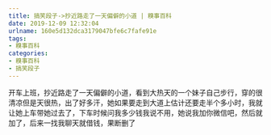 ```yaml
---
title: 搞笑段子->抄近路走了一天偏僻的小道 | 糗事百科
date: 2019-12-09 12:32:04
urlname: 160e5d132dca3179047bfe6c7fafe91e
tags: 
- 糗事百科
categories:
- 糗事百科
- 搞笑段子
---
```

开车上班，抄近路走了一天偏僻的小道，看到大热天的一个妹子自己步行，穿的很清凉但是天很热，出了好多汗，她如果要走到大道上估计还要走半个多小时，我就让她上车带她过去了，下车时候问我多少钱我说不用，她说我加你微信吧，然后就加了，后来一找我聊天就借钱，果断删了


